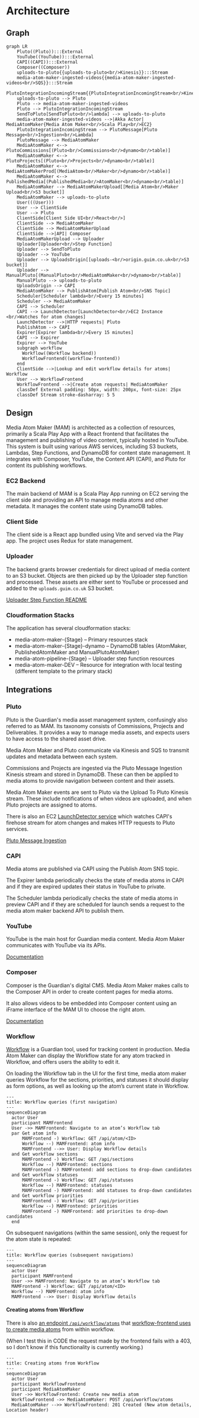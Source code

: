 # Architecture

## Graph

```mermaid
graph LR
    Pluto((Pluto)):::External
    YouTube((YouTube)):::External
    CAPI((CAPI)):::External
    Composer((Composer))
    uploads-to-pluto{{uploads-to-pluto<br/>Kinesis}}:::Stream
    media-atom-maker-ingested-videos{{media-atom-maker-ingested-videos<br/>SQS}}:::Stream
    PlutoIntegrationIncomingStream{{PlutoIntegrationIncomingStream<br/>Kinesis}}:::Stream
    uploads-to-pluto --> Pluto
    Pluto --> media-atom-maker-ingested-videos
    Pluto --> PlutoIntegrationIncomingStream
    SendToPluto[SendToPluto<br/>lambda] --> uploads-to-pluto
    media-atom-maker-ingested-videos -->|Akka Actor| MediaAtomMaker{Media Atom Maker<br/>Scala Play<br/>EC2}
    PlutoIntegrationIncomingStream --> PlutoMessage[Pluto Message<br/>Ingestion<br/>Lambda]
    PlutoMessage --> MediaAtomMaker
    MediaAtomMaker <--> PlutoCommissions[(Pluto<br/>Commissions<br/>dynamo<br/>table)]
    MediaAtomMaker <--> PlutoProjects[(Pluto<br/>Projects<br/>dynamo<br/>table)]
    MediaAtomMaker <--> MediaAtomMakerProd[(MediaAtom<br/>Maker<br/>dynamo<br/>table)]
    MediaAtomMaker <--> PublishedMedia[(PublishedMedia<br/>AtomMaker<br/>dynamo<br/>table)]
    MediaAtomMaker --> MediaAtomMakerUpload[[Media Atom<br/>Maker Upload<br/>S3 bucket]]
    MediaAtomMaker --> uploads-to-pluto
    User(((User)))
    User --> ClientSide
    User --> Pluto
    ClientSide[Client Side UI<br/>React<br/>]
    ClientSide --> MediaAtomMaker
    ClientSide --> MediaAtomMakerUpload
    ClientSide -->|API| Composer
    MediaAtomMakerUpload --> Uploader
    Uploader[Uploader<br/>Step Function]
    Uploader --> SendToPluto
    Uploader --> YouTube
    Uploader --> UploadsOrigin[[uploads-<br/>origin.guim.co.uk<br/>S3 bucket]]
    Uploader --> ManualPluto[(ManualPluto<br/>MediaAtomMaker<br/>dynamo<br/>table)]
    ManualPluto --> uploads-to-pluto
    UploadsOrigin --> CAPI
    MediaAtomMaker --> PublishAtom[Publish Atom<br/>SNS Topic]
    Scheduler[Scheduler lambda<br/>Every 15 minutes]
    Scheduler --> MediaAtomMaker
    CAPI --> Scheduler
    CAPI --> LaunchDetector[LaunchDetector<br/>EC2 Instance <br/>Watches for atom changes]
    LaunchDetector -->|HTTP requests| Pluto
    PublishAtom --> CAPI
    Expirer[Expirer lambda<br/>Every 15 minutes]
    CAPI --> Expirer
    Expirer --> YouTube
    subgraph workflow
      Workflow((Workflow backend))
      WorkflowFrontend((workflow-frontend))
    end
    ClientSide -->|Lookup and edit workflow details for atoms| Workflow
    User --> WorkflowFrontend
    WorkflowFrontend -->|Create atom requests| MediaAtomMaker
    classDef External padding: 50px, width: 200px, font-size: 25px
    classDef Stream stroke-dasharray: 5 5
```

## Design

Media Atom Maker (MAM) is architected as a collection of resources, primarily a Scala Play App with a React frontend
that facilitates the management and publishing of video content, typically hosted in YouTube. This system is built using
various AWS services, including S3 buckets, Lambdas, Step Functions, and DynamoDB for content state management. It
integrates with Composer, YouTube, the Content API (CAPI), and Pluto for content its publishing workflows.

### EC2 Backend

The main backend of MAM is a Scala Play App running on EC2 serving the client side and providing an API to manage media
atoms and other metadata. It manages the content state using DynamoDB tables.

### Client Side

The client side is a React app bundled using Vite and served via the Play app. The project uses Redux for state
management.

### Uploader

The backend grants browser credentials for direct upload of media content to an S3 bucket. Objects are then picked up by
the Uploader step function and processed. These assets are either sent to YouTube or processed and added to the
`uploads.guim.co.uk` S3 bucket.

[Uploader Step Function README](../uploader/README.md)

### Cloudformation Stacks

The application has several cloudformation stacks:

- media-atom-maker-{Stage} – Primary resources stack
- media-atom-maker-{Stage}-dynamo – DynamoDB tables (AtomMaker, PublishedAtomMaker and ManualPlutoAtomMaker)
- media-atom-pipeline-{Stage} – Uploader step function resources
- media-atom-maker-DEV – Resource for integration with local testing (different template to the primary stack)

## Integrations

### Pluto

Pluto is the Guardian's media asset management system, confusingly also referred to as MAM. Its taxonomy consists of
Commissions, Projects and Deliverables. It provides a way to manage media assets, and expects users to have access to
the shared asset drive.

Media Atom Maker and Pluto communicate via Kinesis and SQS to transmit updates and metadata between each system.

Commissions and Projects are ingested via the Pluto Message Ingestion Kinesis stream and stored in DynamoDB. These can
then be applied to media atoms to provide navigation between content and their assets.

Media Atom Maker events are sent to Pluto via the Upload To Pluto Kinesis stream. These include notifications of when
videos are uploaded, and when Pluto projects are assigned to atoms.

There is also an EC2 [LaunchDetector service](https://github.com/guardian/multimedia-launchdetector-v3) which watches CAPI's firehose stream for atom changes and makes HTTP
requests to Pluto services.

[Pluto Message Ingestion](../pluto-message-ingestion/README.md)

### CAPI

Media atoms are published via CAPI using the Publish Atom SNS topic.

The Expirer lambda periodically checks the state of media atoms in CAPI and if they are expired updates their status in
YouTube to private.

The Scheduler lambda periodically checks the state of media atoms in preview CAPI and if they are scheduled for launch sends a
request to the media atom maker backend API to publish them.

### YouTube

YouTube is the main host for Guardian media content. Media Atom Maker communicates with YouTube via its APIs.

[Documentation](08-youtube.md)

### Composer

Composer is the Guardian's digital CMS. Media Atom Maker makes calls to the Composer API in order to create content
pages for media atoms.

It also allows videos to be embedded into Composer content using an iFrame interface of the MAM UI to choose the right
atom.

[Documentation](09-composer-integration.md)

### Workflow

[Workflow](https://github.com/guardian/workflow/) is a Guardian tool, used for tracking content in production. Media Atom Maker can display the Workflow state for any atom tracked in Workflow, and offers users the ability to edit it.

On loading the Workflow tab in the UI for the first time, media atom maker queries Workflow for the sections, priorities, and statuses it should display as form options, as well as looking up the atom’s current state in Workflow.

```mermaid
---
title: Workflow queries (first navigation)
---
sequenceDiagram
  actor User
  participant MAMFrontend
  User ->> MAMFrontend: Navigate to an atom’s Workflow tab
  par Get atom info
      MAMFrontend -) Workflow: GET /api/atom/<ID>
      Workflow --) MAMFrontend: atom info
      MAMFrontend -->> User: Display Workflow details
  and Get workflow sections
      MAMFrontend -) Workflow: GET /api/sections
      Workflow --) MAMFrontend: sections
      MAMFrontend -) MAMFrontend: add sections to drop-down candidates
  and Get workflow statuses
      MAMFrontend -) Workflow: GET /api/statuses
      Workflow --) MAMFrontend: statuses
      MAMFrontend -) MAMFrontend: add statuses to drop-down candidates
  and Get workflow priorities
      MAMFrontend -) Workflow: GET /api/priorities
      Workflow --) MAMFrontend: priorities
      MAMFrontend -) MAMFrontend: add priorities to drop-down candidates
  end
```

On subsequent navigations (within the same session), only the request for the atom state is repeated:

```mermaid
---
title: Workflow queries (subsequent navigations)
---
sequenceDiagram
  actor User
  participant MAMFrontend
  User ->> MAMFrontend: Navigate to an atom’s Workflow tab
  MAMFrontend -) Workflow: GET /api/atom/<ID>
  Workflow --) MAMFrontend: atom info
  MAMFrontend -->> User: Display Workflow details
```

#### Creating atoms from Workflow

There is also [an endpoint `/api/workflow/atoms`](https://github.com/guardian/media-atom-maker/blob/6af274c02be19c860c89f6e46556d26ca88df058/conf/routes#L30) that [workflow-frontend uses to create media atoms](https://github.com/guardian/workflow-frontend/blob/12c278df845785667ae4e13e8438a2fe6a8dd263/public/lib/media-atom-maker-service.js#L10-L17) from within workflow.

(When I test this in CODE the request made by the frontend fails with a 403, so I don’t know if this functionality is currently working.)

```mermaid
---
title: Creating atoms from Workflow
---
sequenceDiagram
  actor User
  participant WorkflowFrontend
  participant MediaAtomMaker
  User ->> WorkflowFrontend: Create new media atom
  WorkflowFrontend ->> MediaAtomMaker: POST /api/workflow/atoms
  MediaAtomMaker -->> WorkflowFrontend: 201 Created (New atom details, Location header)
```
